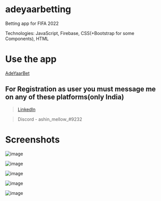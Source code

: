 # adeyaarbetting

Betting app for FIFA 2022

Technologies: JavaScript, Firebase, CSS(+Bootstrap for some Components), HTML

# Use the app

<a href ="https://adeyaarbet.web.app/" target="_blank">AdeYaarBet</a>


## For Registration as user you must message me on any of these platforms(only India)

> <a href="https://www.linkedin.com/in/ashin-sabu-1059a6175/">LinkedIn</a>
    
>  Discord - ashin_mellow_#9232

# Screenshots

![image](https://user-images.githubusercontent.com/38109596/208201792-613ab1b3-6b78-4b1f-9b2a-4fa419b9271c.png)

![image](https://user-images.githubusercontent.com/38109596/208201923-0c0e27f7-aa22-4380-911f-f3d166f76178.png)

![image](https://user-images.githubusercontent.com/38109596/208201835-38e5b5db-5412-4509-9b76-e061f946877f.png)

![image](https://user-images.githubusercontent.com/38109596/208201865-ec15ea7d-98d6-4fd7-819f-14adb9cd371f.png)

![image](https://user-images.githubusercontent.com/38109596/208201873-2571c336-1210-40b8-94aa-dea65e172916.png)
